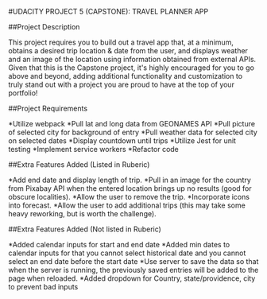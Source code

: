 #UDACITY PROJECT 5 (CAPSTONE): TRAVEL PLANNER APP

##Project Description

This project requires you to build out a travel app that, at a minimum, obtains a desired trip location & date from the user, and displays weather and an image of the location using information obtained from external APIs. Given that this is the Capstone project, it's highly encouraged for you to go above and beyond, adding additional functionality and customization to truly stand out with a project you are proud to have at the top of your portfolio!

##Project Requirements

*Utilize webpack
*Pull lat and long data from GEONAMES API
*Pull picture of selected city for background of entry
*Pull weather data for selected city on selected dates
*Display countdown until trips
*Utilize Jest for unit testing
*Implement service workers
*Refactor code

##Extra Features Added (Listed in Ruberic)

*Add end date and display length of trip.
*Pull in an image for the country from Pixabay API when the entered location brings up no results (good for obscure localities).
*Allow the user to remove the trip.
*Incorporate icons into forecast.
*Allow the user to add additional trips (this may take some heavy reworking, but is worth the challenge).

##Extra Features Added (Not listed in Ruberic)

*Added calendar inputs for start and end date
*Added min dates to calendar inputs for that you cannot select historical date and you cannot select an end date before the start date
*Use server to save the data so that when the server is running, the previously saved entries will be added to the page when reloaded.
*Added dropdown for Country, state/providence, city to prevent bad inputs
